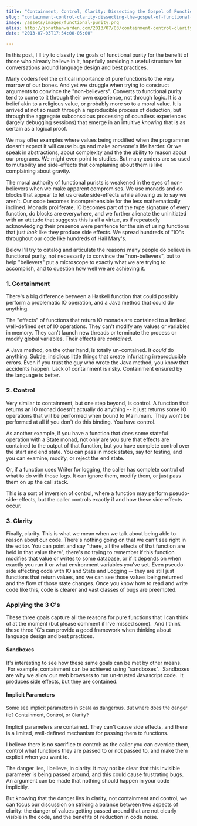 ```yaml
---
title: "Containment, Control, Clarity: Dissecting the Gospel of Functional Purity"
slug: "containment-control-clarity-dissecting-the-gospel-of-functional-purity"
image: /assets/images/functional-purity.png
alias: http://jonathanwarden.com/2013/07/03/containment-control-clarity-dissecting-the-gospel-of-functional-purity/
date: "2013-07-03T17:54:00-05:00"

---
```


In this post, I'll try to classify the goals of functional purity for the benefit of those who already believe in it, hopefully providing a useful structure for conversations around language design and best practices.

Many coders feel the critical importance of pure functions to the very marrow of our bones. And yet we struggle when trying to construct arguments to convince the "non-believers". Converts to functional purity tend to come to it through their own experience, not through logic. It is a belief akin to a religious value, or probably more so to a moral value. It is arrived at not so much through a reproducible process of deduction, but through the aggregate subconscious processing of countless experiences (largely debugging sessions) that emerge in an intuitive <em>knowing</em> that is as certain as a logical proof.

We may offer examples where values being modified when the programmer doesn't expect it will cause bugs and make someone's life harder. Or we speak in abstractions, about complexity and the the ability to reason about our programs. We might even point to studies. But many coders are so used to mutability and side-effects that complaining about them is like complaining about gravity.

The moral authority of functional purists is weakened in the eyes of non-believers when we make apparent compromises. We use monads and do blocks that appear to let us create side-effects while allowing us to say we aren't. Our code becomes incomprehensible for the less mathematically inclined. Monads proliferate, IO becomes part of the type signature of every function, do blocks are everywhere, and we further alienate the uninitiated with an attitude that suggests this is all a virtue, as if repeatedly acknowledging their presence were penitence for the sin of using functions that just <em>look</em> like they produce side effects. We spread hundreds of "IO"s throughout our code like hundreds of Hail Mary's.

Below I'll try to catalog and articulate the reasons many people do believe in functional purity, not necessarily to convince the "non-believers", but to help "believers" put a microscope to exactly what we are trying to accomplish, and to question how well we are achieving it.
<h3>1. Containment</h3>
There's a big difference between a Haskell function that could possibly perform a problematic IO operation, and a Java method that could do anything.

The "effects" of functions that return IO monads are contained to a limited, well-defined set of IO operations. They can't modify any values or variables in memory. They can't launch new threads or terminate the process or modify global variables. Their effects are <em>contained</em>.

A Java method, on the other hand, is totally un-contained. It <em>could</em> do anything. Subtle, insidious little things that create infuriating irreproducible errors. Even if you trust the guy who wrote the Java method, you know that accidents happen. Lack of containment is risky. Containment ensured by the language is better.
<h3>2. Control</h3>
Very similar to containment, but one step beyond, is control. A function that returns an IO monad doesn't actually do anything -- it just returns some IO operations that will be performed when bound to Main.main. &nbsp;They won't be performed at all if you don't do this binding.  You have control.

As another example, if you have a function that does some stateful operation with a State monad, not only are you sure that effects are contained to the output of that function, but you have complete control over the start and end state. You can pass in mock states, say for testing, and you can examine, modify, or reject the end state.

Or, if a function uses Writer for logging, the caller has complete control of what to do with those logs. It can ignore them, modify them, or just pass them on up the call stack.

This is a sort of inversion of control, where a function may perform pseudo-side-effects, but the caller controls exactly if and how these side-effects occur.
<h3>3. Clarity</h3>
Finally, clarity. This is what we mean when we talk about being able to reason about our code. There's nothing going on that we can't see right in the editor. You can point and say "there, all the effects of that function are held in that value there", there's no trying to remember if this function modifies that value or writes to some database, or if it depends on when exactly you run it or what environment variables you've set. Even pseudo-side effecting code with IO and State and Logging -- they are still just functions that return values, and we can see those values being returned and the flow of those state changes. Once you know how to read and write code like this, code is clearer and vast classes of bugs are preempted.
<h3>Applying the 3 C's</h3>
These three goals capture all the reasons for pure functions that I can think of at the moment (but please comment if I've missed some). &nbsp;And I think these three 'C's can provide a good framework when thinking about language design and best practices.
<h4>Sandboxes</h4>
It's interesting to see how these same goals can be met by other means. &nbsp;For example, containment can be achieved using "sandboxes". &nbsp;Sandboxes are why we allow our web browsers to run un-trusted Javascript code. &nbsp;It produces side effects, but they are contained.
<h4>Implicit Parameters</h4>
<span style="font-size: 13px; line-height: 19px;">Some see implicit parameters in Scala as dangerous. But where does the danger lie? Containment, Control, or Clarity?</span>

Implicit parameters are contained. They can't cause side effects, and there is a limited, well-defined mechanism for passing them to functions.

I believe there is no sacrifice to control: as the caller you can override them, control what functions they are passed to or not passed to, and make them explicit when you want to.

The danger lies, I believe, in clarity: it may not be clear that this invisible parameter is being passed around, and this could cause frustrating bugs. An argument can be made that nothing should happen in your code implicitly.

But knowing that the danger lies in clarity, not containment and control, we can focus our discussion on striking a balance between two aspects of clarity: the danger of values getting passed around that are not clearly visible in the code, and the benefits of reduction in code noise.